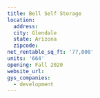 ```yaml
---
title: Bell Self Storage
location:
  address:
  city: Glendale
  state: Arizona
  zipcode:
net_rentable_sq_ft: '77,000'
units: '664'
opening: Fall 2020
website_url:
gys_companies:
  - development
---
```


